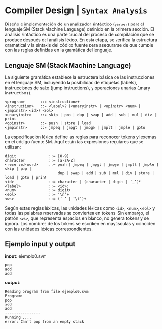 # **Compiler Design | `Syntax Analysis`**

Diseño e implementación de un analizador sintáctico (`parser`) para el lenguaje SM (Stack Machine Language) definido en la primera sección. El análisis sintáctico es una parte crucial del proceso de compilación que se produce después del análisis léxico. En esta etapa, se verifica la estructura gramatical y la sintaxis del código fuente para asegurarse de que cumple con las reglas definidas en la gramática del lenguaje.

## **Lenguaje SM (Stack Machine Language)**

La siguiente gramática establece la estructura básica de las instrucciones en el lenguaje SM, incluyendo la posibilidad de etiquetas (labels), instrucciones de salto (jump instructions), y operaciones unarias (unary instructions).

```plaintext
<program>       ::= <instruction>+
<instruction>   ::= <label>? (<unaryinstr> | <opinstr> <num> | <jmpinstr> <id>) <eol>
<unaryinstr>    ::= skip | pop | dup | swap | add | sub | mul | div | print
<opinstr>       ::= push | store | load
<jmpinstr>      ::= jmpeq | jmpgt | jmpge | jmplt | jmple | goto
```

La especificación léxica define las reglas para reconocer tokens y lexemas en el código fuente SM. Aquí están las expresiones regulares que se utilizan:

```plaintext
digit               ::= [0-9]
character           ::= [a-zA-Z]
<reserved-word>     ::= push | jmpeq | jmpgt | jmpge | jmplt | jmple | skip | pop | 
                        dup | swap | add | sub | mul | div | store | load | goto | print
<id>                ::= character | (character | digit | ‘_’)*
<label>             ::= <id>:
<num>               ::= digit+
<eol>               ::= ‘\n’+
<ws>                ::= (‘ ‘ | ‘\t’)+
```

Según estas reglas léxicas, las unidades léxicas como `<id>`, `<num>`, `<eol>` y todas las palabras reservadas se convierten en tokens. Sin embargo, el patrón `<ws>`, que representa espacios en blanco, no genera tokens y se ignora. Los nombres de los tokens se escriben en mayúsculas y coinciden con las unidades léxicas correspondientes.

## **Ejemplo input y output**

**input**: ejemplo0.svm

```plaintext
pop
add
add

```

**output**:

```plaintext
Reading program from file ejemplo0.svm
Program:
pop 
add 
add 
----------------
Running ....
error: Can't pop from an empty stack
```
